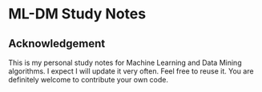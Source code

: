 # ML-DM Study Notes

## Acknowledgement
This is my personal study notes for Machine Learning and Data Mining algorithms. I expect I will update it very often. Feel free to reuse it. You are definitely welcome to contribute your own code.
